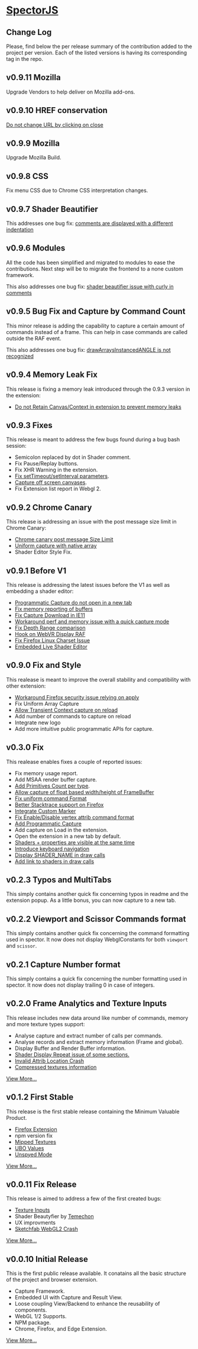 [SpectorJS](../readme.md)
=========

## Change Log
Please, find below the per release summary of the contribution added to the project per version. Each of the listed versions is having its corresponding tag in the repo.

## v0.9.11 Mozilla
Upgrade Vendors to help deliver on Mozilla add-ons.

## v0.9.10 HREF conservation
[Do not change URL by clicking on close](https://github.com/BabylonJS/Spector.js/issues/118)

## v0.9.9 Mozilla
Upgrade Mozilla Build.

## v0.9.8 CSS
Fix menu CSS due to Chrome CSS interpretation changes.

## v0.9.7 Shader Beautifier
This addresses one bug fix: [comments are displayed with a different indentation](https://github.com/BabylonJS/Spector.js/issues/100)

## v0.9.6 Modules
All the code has been simplified and migrated to modules to ease the contributions. Next step will be to migrate the frontend to a none custom framework.

This also addresses one bug fix: [shader beautifier issue with curly in comments](https://github.com/BabylonJS/Spector.js/issues/100)

## v0.9.5 Bug Fix and Capture by Command Count
This minor release is adding the capability to capture a certain amount of commands instead of a frame. This can help in case commands are called outside the RAF event.

This also addresses one bug fix: [drawArraysInstancedANGLE is not recognized](https://github.com/BabylonJS/Spector.js/issues/92)

## v0.9.4 Memory Leak Fix
This release is fixing a memory leak introduced through the 0.9.3 version in the extension:
- [Do not Retain Canvas/Context in extension to prevent memory leaks](https://github.com/BabylonJS/Spector.js/issues/87)

## v0.9.3 Fixes
This release is meant to address the few bugs found during a bug bash session:
- Semicolon replaced by dot in Shader comment.
- Fix Pause/Replay buttons.
- Fix XHR Warning in the extension.
- [Fix setTimeout/setInterval parameters](https://github.com/BabylonJS/Spector.js/issues/81).
- [Capture off screen canvases](https://github.com/BabylonJS/Spector.js/issues/85).
- Fix Extension list report in Webgl 2.

## v0.9.2 Chrome Canary
This release is addressing an issue with the post message size limit in Chrome Canary:
- [Chrome canary post message Size Limit](https://github.com/BabylonJS/Spector.js/issues/71)
- [Uniform capture with native array](https://github.com/BabylonJS/Spector.js/issues/72)
- Shader Editor Style Fix.

## v0.9.1 Before V1
This release is addressing the latest issues before the V1 as well as embedding a shader editor:

- [Programmatic Capture do not open in a new tab](https://github.com/BabylonJS/Spector.js/issues/61)
- [Fix memory reporting of buffers](https://github.com/BabylonJS/Spector.js/issues/64)
- [Fix Capture Download in IE11](https://github.com/BabylonJS/Spector.js/issues/65)
- [Workaround perf and memory issue with a quick capture mode](https://github.com/BabylonJS/Spector.js/issues/67)
- [Fix Depth Range comparison](https://github.com/BabylonJS/Spector.js/issues/68)
- [Hook on WebVR Display RAF](https://github.com/BabylonJS/Spector.js/issues/62)
- [Fix Firefox Linux Charset Issue](https://github.com/BabylonJS/Spector.js/issues/70)
- [Embedded Live Shader Editor](https://github.com/BabylonJS/Spector.js/blob/release/documentation/extension.md#shader-editor)

## v0.9.0 Fix and Style
This realease is meant to improve the overall stability and compatibility with other extension:

- [Workaround Firefox security issue relying on apply](https://github.com/BabylonJS/Spector.js/issues/37)
- Fix Uniform Array Capture
- [Allow Transient Context capture on reload](https://github.com/BabylonJS/Spector.js/issues/60)
- Add number of commands to capture on reload
- Integrate new logo
- Add more intuitive public programmatic APIs for capture.

## v0.3.0 Fix
This realease enables fixes a couple of reported issues:

- Fix memory usage report.
- Add MSAA render buffer capture.
- [Add Primitives Count per type](https://github.com/BabylonJS/Spector.js/issues/43).
- [Allow capture of float based width/height of FrameBuffer](https://github.com/BabylonJS/Spector.js/issues/52)
- [Fix uniform command Format](https://github.com/BabylonJS/Spector.js/issues/50)
- [Better Stacktrace support on Firefox](https://github.com/BabylonJS/Spector.js/issues/47)
- [Integrate Custom Marker](https://github.com/BabylonJS/Spector.js/issues/45)
- [Fix Enable/Disable vertex attrib command format](https://github.com/BabylonJS/Spector.js/issues/55)
- [Add Programmatic Capture](https://github.com/BabylonJS/Spector.js/issues/46)
- Add capture on Load in the extension.
- Open the extension in a new tab by default.
- [Shaders + properties are visible at the same time](https://github.com/BabylonJS/Spector.js/issues/59)
- [Introduce keyboard navigation](https://github.com/BabylonJS/Spector.js/issues/54)
- [Display SHADER_NAME in draw calls](https://github.com/BabylonJS/Spector.js/issues/53)
- [Add link to shaders in draw calls](https://github.com/BabylonJS/Spector.js/issues/53)

## v0.2.3 Typos and MultiTabs
This simply contains another quick fix concerning typos in readme and the extension popup. As a little bonus, you can now capture to a new tab.

## v0.2.2 Viewport and Scissor Commands format
This simply contains another quick fix concerning the command formatting used in spector. It now does not display WebglConstants for both ```viewport``` and ```scissor```.

## v0.2.1 Capture Number format
This simply contains a quick fix concerning the number formatting used in spector. It now does not display trailing 0 in case of integers.

## v0.2.0 Frame Analytics and Texture Inputs
This release includes new data around like number of commands, memory and more texture types support:

- Analyse capture and extract number of calls per commands.
- Analyse records and extract memory information (Frame and global).
- Display Buffer and Render Buffer information.
- [Shader Display Repeat issue of some sections.](https://github.com/BabylonJS/Spector.js/issues/34)
- [Invalid Attrib Location Crash](https://github.com/BabylonJS/Spector.js/issues/33)
- [Compressed textures information](https://github.com/BabylonJS/Spector.js/issues/32)

[View More...](changeLogs/v0.2.0.md)

## v0.1.2 First Stable
This release is the first stable release containing the Minimum Valuable Product.

- [Firefox Extension](https://addons.mozilla.org/en-US/firefox/addon/spector-js/)
- npm version fix
- [Mipped Textures](https://github.com/BabylonJS/Spector.js/issues/31)
- [UBO Values](https://github.com/BabylonJS/Spector.js/issues/30)
- [Unspyed Mode](https://github.com/BabylonJS/Spector.js/issues/29)

[View More...](changeLogs/v0.1.2.md)

## v0.0.11 Fix Release
This release is aimed to address a few of the first created bugs:

- [Texture Inputs](https://github.com/BabylonJS/Spector.js/issues/1)
- Shader Beautyfier by [Temechon](https://github.com/Temechon)
- UX improvments
- [Sketchfab WebGL2 Crash](https://github.com/BabylonJS/Spector.js/issues/13)

[View More...](changeLogs/v0.0.11.md)

## v0.0.10 Initial Release
This is the first public release available. It conatains all the basic structure of the project and browser extension.

- Capture Framework.
- Embedded UI with Capture and Result View.
- Loose coupling View/Backend to enhance the reusability of components.
- WebGL 1/2 Supports.
- NPM package.
- Chrome, Firefox, and Edge Extension.

[View More...](changeLogs/v0.0.10.md)